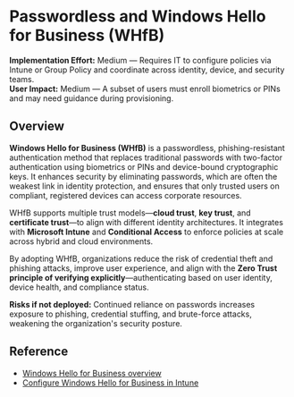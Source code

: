 # Passwordless and Windows Hello for Business (WHfB)

**Implementation Effort:** Medium — Requires IT to configure policies via Intune or Group Policy and coordinate across identity, device, and security teams.  
**User Impact:** Medium — A subset of users must enroll biometrics or PINs and may need guidance during provisioning.

## Overview

**Windows Hello for Business (WHfB)** is a passwordless, phishing-resistant authentication method that replaces traditional passwords with two-factor authentication using biometrics or PINs and device-bound cryptographic keys. It enhances security by eliminating passwords, which are often the weakest link in identity protection, and ensures that only trusted users on compliant, registered devices can access corporate resources.

WHfB supports multiple trust models—**cloud trust**, **key trust**, and **certificate trust**—to align with different identity architectures. It integrates with **Microsoft Intune** and **Conditional Access** to enforce policies at scale across hybrid and cloud environments.

By adopting WHfB, organizations reduce the risk of credential theft and phishing attacks, improve user experience, and align with the **Zero Trust principle of verifying explicitly**—authenticating based on user identity, device health, and compliance status.

**Risks if not deployed:** Continued reliance on passwords increases exposure to phishing, credential stuffing, and brute-force attacks, weakening the organization's security posture.

## Reference

- [Windows Hello for Business overview](https://learn.microsoft.com/en-us/windows/security/identity-protection/hello-for-business/)
- [Configure Windows Hello for Business in Intune](https://learn.microsoft.com/en-us/mem/intune/protect/windows-hello)